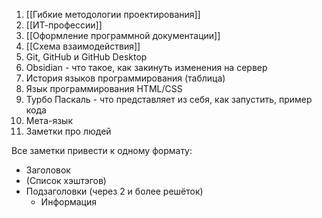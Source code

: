 1. [[Гибкие методологии проектирования]]
2. [[ИТ-профессии]]
3. [[Оформление программной документации]]
4. [[Схема взаимодействия]]
5. Git, GitHub и GitHub Desktop
6. Obsidian - что такое, как закинуть изменения на сервер
7. История языков программирования (таблица)
8. Язык программирования HTML/CSS 
9. Турбо Паскаль - что представляет из себя, как запустить, пример кода
10. Мета-язык
11. Заметки про людей

Все заметки привести к одному формату:
- Заголовок
- (Список хэштэгов)
- Подзаголовки (через 2 и более решёток)
	- Информация


